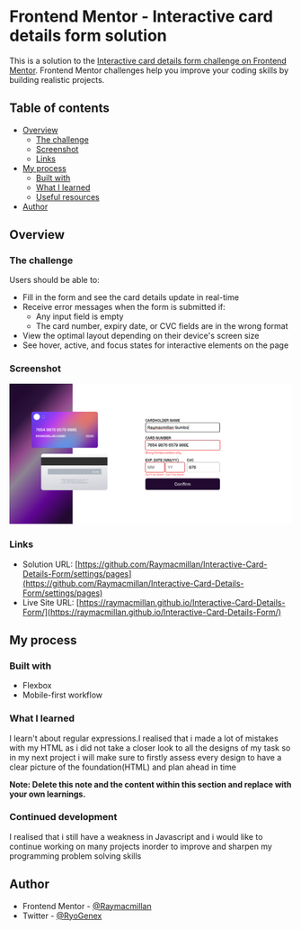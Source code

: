 # Frontend Mentor - Interactive card details form solution

This is a solution to the [Interactive card details form challenge on Frontend Mentor](https://www.frontendmentor.io/challenges/interactive-card-details-form-XpS8cKZDWw). Frontend Mentor challenges help you improve your coding skills by building realistic projects. 

## Table of contents

- [Overview](#overview)
  - [The challenge](#the-challenge)
  - [Screenshot](#screenshot)
  - [Links](#links)
- [My process](#my-process)
  - [Built with](#built-with)
  - [What I learned](#what-i-learned)
  - [Useful resources](#useful-resources)
- [Author](#author)


## Overview

### The challenge

Users should be able to:

- Fill in the form and see the card details update in real-time
- Receive error messages when the form is submitted if:
  - Any input field is empty
  - The card number, expiry date, or CVC fields are in the wrong format
- View the optimal layout depending on their device's screen size
- See hover, active, and focus states for interactive elements on the page

### Screenshot

![](./design/Screenshot_21.png)

### Links

- Solution URL: [https://github.com/Raymacmillan/Interactive-Card-Details-Form/settings/pages](https://github.com/Raymacmillan/Interactive-Card-Details-Form/settings/pages)
- Live Site URL: [https://raymacmillan.github.io/Interactive-Card-Details-Form/](https://raymacmillan.github.io/Interactive-Card-Details-Form/)

## My process

### Built with

- Flexbox
- Mobile-first workflow


### What I learned

I learn't about regular expressions.I realised that i made a lot of mistakes with my HTML as i did not take a closer look to all the designs of my task so in my next project i will make sure to firstly assess every design to have a clear picture of the foundation(HTML) and plan ahead in time


**Note: Delete this note and the content within this section and replace with your own learnings.**

### Continued development

I realised that i still have a weakness in Javascript and i would like to continue working on many projects inorder to improve and sharpen my programming problem solving skills


## Author

- Frontend Mentor - [@Raymacmillan](https://www.frontendmentor.io/profile/Raymacmillan)
- Twitter - [@RyoGenex](https://twitter.com/RyoGenex)


